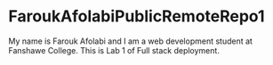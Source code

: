 # FaroukAfolabiPublicRemoteRepo1
My name is Farouk Afolabi and I am a web development student at Fanshawe College. This is Lab 1 of Full stack deployment.
